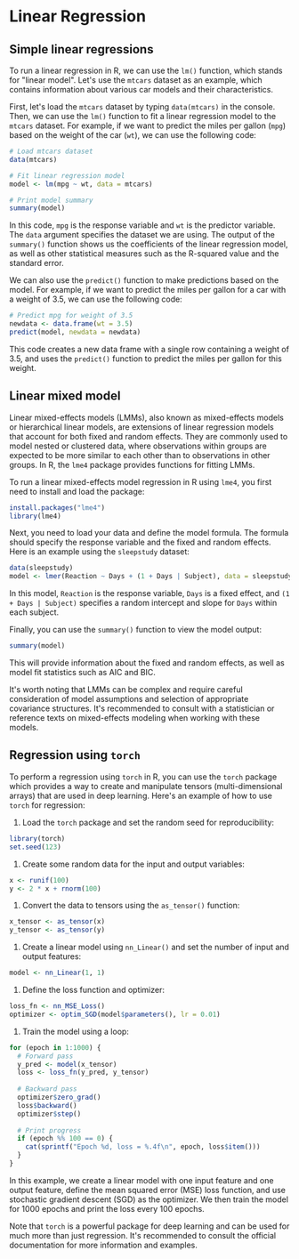 # Linear Regression



## Simple linear regressions

To run a linear regression in R, we can use the `lm()` function, which stands for "linear model". Let's use the `mtcars` dataset as an example, which contains information about various car models and their characteristics.

First, let's load the `mtcars` dataset by typing `data(mtcars)` in the console. Then, we can use the `lm()` function to fit a linear regression model to the `mtcars` dataset. For example, if we want to predict the miles per gallon (`mpg`) based on the weight of the car (`wt`), we can use the following code:

```R
# Load mtcars dataset
data(mtcars)

# Fit linear regression model
model <- lm(mpg ~ wt, data = mtcars)

# Print model summary
summary(model)
```

In this code, `mpg` is the response variable and `wt` is the predictor variable. The `data` argument specifies the dataset we are using. The output of the `summary()` function shows us the coefficients of the linear regression model, as well as other statistical measures such as the R-squared value and the standard error.

We can also use the `predict()` function to make predictions based on the model. For example, if we want to predict the miles per gallon for a car with a weight of 3.5, we can use the following code:

```R
# Predict mpg for weight of 3.5
newdata <- data.frame(wt = 3.5)
predict(model, newdata = newdata)
```

This code creates a new data frame with a single row containing a weight of 3.5, and uses the `predict()` function to predict the miles per gallon for this weight.



## Linear mixed model

Linear mixed-effects models (LMMs), also known as mixed-effects models or hierarchical linear models, are extensions of linear regression models that account for both fixed and random effects. They are commonly used to model nested or clustered data, where observations within groups are expected to be more similar to each other than to observations in other groups. In R, the `lme4` package provides functions for fitting LMMs.

To run a linear mixed-effects model regression in R using `lme4`, you first need to install and load the package:

```R
install.packages("lme4")
library(lme4)
```

Next, you need to load your data and define the model formula. The formula should specify the response variable and the fixed and random effects. Here is an example using the `sleepstudy` dataset:

```R
data(sleepstudy)
model <- lmer(Reaction ~ Days + (1 + Days | Subject), data = sleepstudy)
```

In this model, `Reaction` is the response variable, `Days` is a fixed effect, and `(1 + Days | Subject)` specifies a random intercept and slope for `Days` within each subject.

Finally, you can use the `summary()` function to view the model output:

```R
summary(model)
```

This will provide information about the fixed and random effects, as well as model fit statistics such as AIC and BIC.

It's worth noting that LMMs can be complex and require careful consideration of model assumptions and selection of appropriate covariance structures. It's recommended to consult with a statistician or reference texts on mixed-effects modeling when working with these models.



## Regression using `torch`



To perform a regression using `torch` in R, you can use the `torch` package which provides a way to create and manipulate tensors (multi-dimensional arrays) that are used in deep learning. Here's an example of how to use `torch` for regression:

1. Load the `torch` package and set the random seed for reproducibility:

```R
library(torch)
set.seed(123)
```

1. Create some random data for the input and output variables:

```R
x <- runif(100)
y <- 2 * x + rnorm(100)
```

1. Convert the data to tensors using the `as_tensor()` function:

```R
x_tensor <- as_tensor(x)
y_tensor <- as_tensor(y)
```

1. Create a linear model using `nn_Linear()` and set the number of input and output features:

```R
model <- nn_Linear(1, 1)
```

1. Define the loss function and optimizer:

```R
loss_fn <- nn_MSE_Loss()
optimizer <- optim_SGD(model$parameters(), lr = 0.01)
```

1. Train the model using a loop:

```R
for (epoch in 1:1000) {
  # Forward pass
  y_pred <- model(x_tensor)
  loss <- loss_fn(y_pred, y_tensor)
  
  # Backward pass
  optimizer$zero_grad()
  loss$backward()
  optimizer$step()
  
  # Print progress
  if (epoch %% 100 == 0) {
    cat(sprintf("Epoch %d, loss = %.4f\n", epoch, loss$item()))
  }
}
```

In this example, we create a linear model with one input feature and one output feature, define the mean squared error (MSE) loss function, and use stochastic gradient descent (SGD) as the optimizer. We then train the model for 1000 epochs and print the loss every 100 epochs.

Note that `torch` is a powerful package for deep learning and can be used for much more than just regression. It's recommended to consult the official documentation for more information and examples.